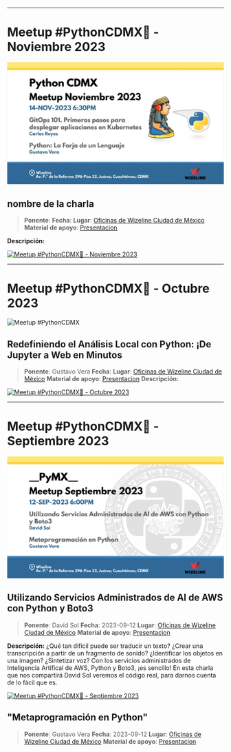 
---

# Meetup #PythonCDMX🐍 - Noviembre 2023

![Meetup #PythonCDMX](/assets/images/meetup/202311-pythoncdmx.jpg)

## nombre de la charla

> **Ponente**:
> **Fecha**:
> **Lugar**: [Oficinas de Wizeline Ciudad de México](https://maps.app.goo.gl/hayuy7xMDzbjkF8E6)
> **Material de apoyo**: [Presentacion]()

**Descripción:**

[![Meetup #PythonCDMX🐍 - Noviembre 2023](https://markdown-videos-api.jorgenkh.no/url?url=https%3A%2F%2Fwww.youtube.com%2Fwatch%3Fv%3D3hT2KTOA8Qo)](https://www.youtube.com/watch?v=3hT2KTOA8Qo)

---

# Meetup #PythonCDMX🐍 - Octubre 2023

  ![Meetup #PythonCDMX](/assets/images/meetup/202310-pythoncdmx.jpg)

## Redefiniendo el Análisis Local con Python: ¡De Jupyter a Web en Minutos

> **Ponente**: Gustavo Vera
> **Fecha**:
> **Lugar**: [Oficinas de Wizeline Ciudad de México](https://maps.app.goo.gl/hayuy7xMDzbjkF8E6)
> **Material de apoyo**: [Presentacion]()
**Descripción:**

[![Meetup #PythonCDMX🐍 - Octubre 2023](https://markdown-videos-api.jorgenkh.no/url?url=https%3A%2F%2Fwww.youtube.com%2Fwatch%3Fv%3DvhlPmOgrvUA)](https://www.youtube.com/watch?v=vhlPmOgrvUA)

---

# Meetup #PythonCDMX🐍 - Septiembre 2023

  ![Meetup #PythonCDMX](/assets/images/meetup/202309-pythoncdmx.jpg)

## Utilizando Servicios Administrados de AI de AWS con Python y Boto3

> **Ponente**: David Sol
> **Fecha**: 2023-09-12
> **Lugar**: [Oficinas de Wizeline Ciudad de México](https://maps.app.goo.gl/hayuy7xMDzbjkF8E6)
> **Material de apoyo**: [Presentacion]()

**Descripción:**
    ¿Qué tan difícil puede ser traducir un texto?
    ¿Crear una transcripción a partir de un fragmento de sonido?
    ¿Identificar los objetos en una imagen?
    ¿Sintetizar voz?
    Con los servicios administrados de Inteligencia Artifical de AWS, Python y Boto3, ¡es sencillo!
    En esta charla que nos compartirá David Sol veremos el código real, para darnos cuenta de lo fácil que es.

[![Meetup #PythonCDMX🐍 - Septiembre 2023](https://markdown-videos-api.jorgenkh.no/url?url=https%3A%2F%2Fwww.youtube.com%2Fwatch%3Fv%3DYNcqrukgQQY)](https://www.youtube.com/watch?v=YNcqrukgQQY)

## "Metaprogramación en Python"

> **Ponente**: Gustavo Vera
> **Fecha**: 2023-09-12
> **Lugar**: [Oficinas de Wizeline Ciudad de México](https://maps.app.goo.gl/hayuy7xMDzbjkF8E6)
> **Material de apoyo**: [Presentacion]()
